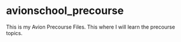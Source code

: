 # avionschool_precourse
This is my Avion Precourse Files. This where I will learn the precourse topics.
